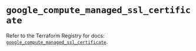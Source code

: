 # `google_compute_managed_ssl_certificate`

Refer to the Terraform Registry for docs: [`google_compute_managed_ssl_certificate`](https://registry.terraform.io/providers/hashicorp/google/6.50.0/docs/resources/compute_managed_ssl_certificate).
